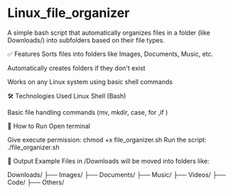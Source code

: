 # Linux_file_organizer

A simple bash script that automatically organizes files in a folder (like Downloads/) into subfolders based on their file types.

✅ Features
Sorts files into folders like Images, Documents, Music, etc.

Automatically creates folders if they don't exist

Works on any Linux system using basic shell commands

🛠️ Technologies Used
Linux Shell (Bash)

Basic file handling commands (mv, mkdir, case, for ,if )

🚀 How to Run
Open terminal

Give execute permission:
chmod +x file_organizer.sh
Run the script:
./file_organizer.sh


📂 Output Example
Files in /Downloads will be moved into folders like:

Downloads/
├── Images/
├── Documents/
├── Music/
├── Videos/
├── Code/
├── Others/

